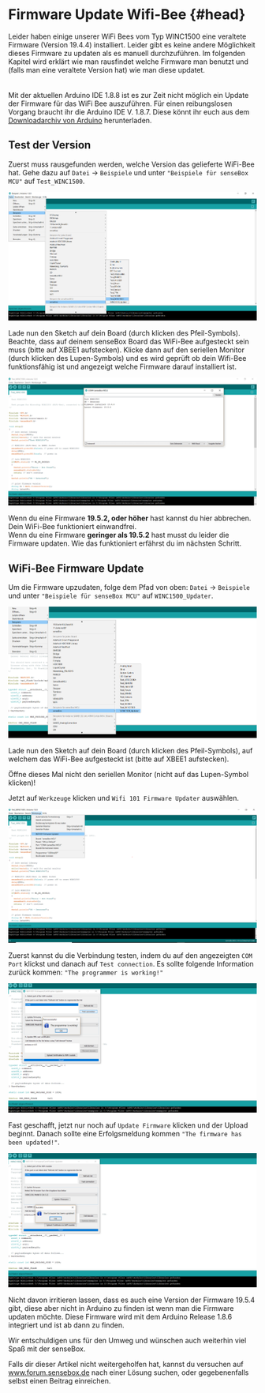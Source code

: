 # Firmware Update Wifi-Bee {#head}
<div class="description">Leider haben einige unserer WiFi Bees vom Typ WINC1500 eine veraltete Firmware (Version 19.4.4) installiert. Leider gibt es keine andere Möglichkeit dieses Firmware zu updaten als es manuell durchzuführen. Im folgenden Kapitel wird erklärt wie man rausfindet welche Firmware man benutzt und (falls man eine veraltete Version hat) wie man diese updatet.</div>

<div class="line">
    <br>
    <br>
</div>

<div class="box_warning">
    <i class="fa fa-exclamation-circle fa-fw" aria-hidden="true" style="color: #f0ad4e"></i>
    Mit der aktuellen Arduino IDE 1.8.8 ist es zur Zeit nicht möglich ein Update der Firmware für das WiFi Bee auszuführen. Für einen reibungslosen Vorgang braucht ihr die Arduino IDE V. 1.8.7. Diese könnt ihr euch aus dem <a href="https://www.arduino.cc/en/Main/OldSoftwareReleases#previous">Downloadarchiv von Arduino</a> herunterladen.
</div>

## Test der Version

Zuerst muss rausgefunden werden, welche Version das gelieferte WiFi-Bee hat. Gehe dazu auf `Datei` -> `Beispiele` und unter `"Beispiele für senseBox MCU"` auf `Test_WINC1500`.

![Öffne den WiFi-Test](https://github.com/sensebox/resources/raw/master/gitbook_pictures/Update-Wifi-Firmware/1-test.PNG)

Lade nun den Sketch auf dein Board (durch klicken des Pfeil-Symbols). Beachte, dass auf deinem senseBox Board das WiFi-Bee aufgesteckt sein muss (bitte auf XBEE1 aufstecken). Klicke dann auf den seriellen Monitor (durch klicken des Lupen-Symbols) und es wird geprüft ob dein Wifi-Bee funktionsfähig ist und angezeigt welche Firmware darauf installiert ist.

![Testergebnisse mit nicht aktueller Firmware](https://github.com/sensebox/resources/raw/master/gitbook_pictures/Update-Wifi-Firmware/2-result.PNG)

<div class="box_success">
    <i class="fa fa-check fa-fw" aria-hidden="true" style="color: #50af51;"></i>
   Wenn du eine Firmware <b>19.5.2, oder höher</b> hast kannst du hier abbrechen. Dein WiFi-Bee funktioniert einwandfrei.
</div>

<div class="box_warning">
    <i class="fa fa-exclamation-circle fa-fw" aria-hidden="true" style="color: #f0ad4e"></i>
    Wenn du eine Firmware <b>geringer als 19.5.2</b> hast musst du leider die Firmware updaten. Wie das funktioniert erfährst du im nächsten Schritt.
</div>

## WiFi-Bee Firmware Update

Um die Firmware upzudaten, folge dem Pfad von oben: `Datei` -> `Beispiele` und unter `"Beispiele für senseBox MCU"` auf `WINC1500_Updater`.

![Öffne den WINC1500_Updater](https://github.com/sensebox/resources/raw/master/gitbook_pictures/Update-Wifi-Firmware/3-updater.PNG)

Lade nun den Sketch auf dein Board (durch klicken des Pfeil-Symbols), auf welchem das WiFi-Bee aufgesteckt ist (bitte auf XBEE1 aufstecken).

<div class="box_error">
    <i class="fa fa-exclamation-triangle fa-fw" aria-hidden="true" style="color: #d9534f"></i>
    Öffne dieses Mal nicht den seriellen Monitor (nicht auf das Lupen-Symbol klicken)!
</div>

Jetzt auf `Werkzeuge` klicken und `Wifi 101 Firmware Updater` auswählen.

![Wähle Wifi 101 Firmware Updater](https://github.com/sensebox/resources/raw/master/gitbook_pictures/Update-Wifi-Firmware/4-firmware-updater.PNG)

Zuerst kannst du die Verbindung testen, indem du auf den angezeigten `COM Port` klickst und danach auf `Test connection`. Es sollte folgende Information zurück kommen: `"The programmer is working!"`

![Teste die Verbindung mit dem Wifi-Bee](https://github.com/sensebox/resources/raw/master/gitbook_pictures/Update-Wifi-Firmware/5-test-connection.PNG)

Fast geschafft, jetzt nur noch auf `Update Firmware` klicken und der Upload beginnt. Danach sollte eine Erfolgsmeldung kommen `"The firmware has been updated!"`.

![Aktualisierte Firmware](https://github.com/sensebox/resources/raw/master/gitbook_pictures/Update-Wifi-Firmware/6-update-firmware.PNG)

<div class="box_info">
    <i class="fa fa-info fa-fw" aria-hidden="true" style="color: #42acf3;"></i>
    Nicht davon irritieren lassen, dass es auch eine Version der Firmware 19.5.4 gibt, diese aber nicht in Arduino zu finden ist wenn man die Firmware updaten möchte. Diese Firmware wird mit dem Arduino Release 1.8.6 integriert und ist ab dann zu finden.</div>

Wir entschuldigen uns für den Umweg und wünschen auch weiterhin viel Spaß mit der senseBox.

Falls dir dieser Artikel nicht weitergeholfen hat, kannst du versuchen auf www.forum.sensebox.de nach einer Lösung suchen, oder gegebenenfalls selbst einen Beitrag einreichen.
